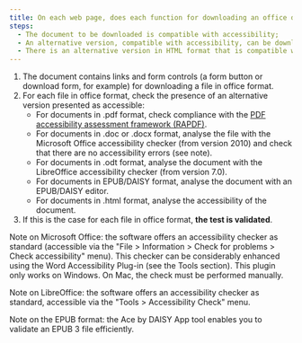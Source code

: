 ```yaml
---
title: On each web page, does each function for downloading an office document meet one of these conditions?
steps:
  - The document to be downloaded is compatible with accessibility;
  - An alternative version, compatible with accessibility, can be downloaded;
  - There is an alternative version in HTML format that is compatible with accessibility.
---
```


1. The document contains links and form controls (a form button or download form, for example) for downloading a file in office format.
2. For each file in office format, check the presence of an alternative version presented as accessible:
   - For documents in .pdf format, check compliance with the [PDF accessibility assessment framework (RAPDF)](../rapdf1/index.html).
   - For documents in .doc or .docx format, analyse the file with the Microsoft Office accessibility checker (from version 2010) and check that there are no accessibility errors (see note).
   - For documents in .odt format, analyse the document with the LibreOffice accessibility checker (from version 7.0).
   - For documents in EPUB/DAISY format, analyse the document with an EPUB/DAISY editor.
   - For documents in .html format, analyse the accessibility of the document.
3. If this is the case for each file in office format, **the test is validated**.

Note on Microsoft Office: the software offers an accessibility checker as standard (accessible via the "File &gt; Information &gt; Check for problems &gt; Check accessibility" menu). This checker can be considerably enhanced using the Word Accessibility Plug-in (see the Tools section). This plugin only works on Windows. On Mac, the check must be performed manually.

Note on LibreOffice: the software offers an accessibility checker as standard, accessible via the "Tools &gt; Accessibility Check" menu. 

Note on the EPUB format: the Ace by DAISY App tool enables you to validate an EPUB 3 file efficiently.
